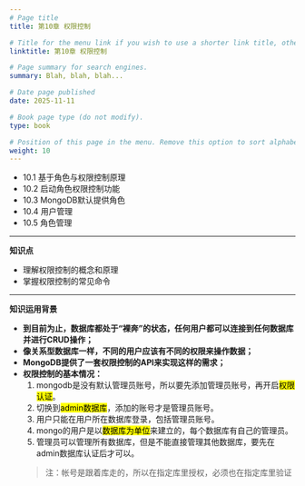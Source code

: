 ```yaml
---
# Page title
title: 第10章 权限控制

# Title for the menu link if you wish to use a shorter link title, otherwise remove this option.
linktitle: 第10章 权限控制

# Page summary for search engines.
summary: Blah, blah, blah...

# Date page published
date: 2025-11-11

# Book page type (do not modify).
type: book

# Position of this page in the menu. Remove this option to sort alphabetically.
weight: 10
---
```


- 10.1 基于角色与权限控制原理
- 10.2 启动角色权限控制功能
- 10.3 MongoDB默认提供角色
- 10.4 用户管理
- 10.5 角色管理

---
**知识点**
- 理解权限控制的概念和原理
- 掌握权限控制的常见命令

---
**知识运用背景**
- **到目前为止，数据库都处于“裸奔”的状态，任何用户都可以连接到任何数据库并进行CRUD操作；**
- **像关系型数据库一样，不同的用户应该有不同的权限来操作数据；**
- **MongoDB提供了一套权限控制的API来实现这样的需求；**
- **权限控制的基本情况：**
  1. mongodb是没有默认管理员账号，所以要先添加管理员账号，再开启<mark>权限认证</mark>。
  2. 切换到<mark>admin数据库</mark>，添加的账号才是管理员账号。
  3. 用户只能在用户所在数据库登录，包括管理员账号。
  4. mongo的用户是以<mark>数据库为单位</mark>来建立的，每个数据库有自己的管理员。
  5. 管理员可以管理所有数据库，但是不能直接管理其他数据库，要先在admin数据库认证后才可以。
  >注：帐号是跟着库走的，所以在指定库里授权，必须也在指定库里验证



